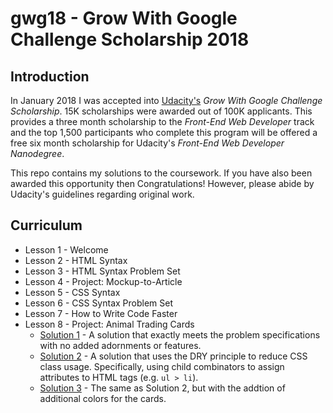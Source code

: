 # gwg18 - Grow With Google Challenge Scholarship 2018

## Introduction

In January 2018 I was accepted into [Udacity's](https://www.udacity.com) _Grow With Google Challenge Scholarship_. 15K scholarships were awarded out of 100K applicants. This provides a three month scholarship to the _Front-End Web Developer_ track and the top 1,500 participants who complete this program will be offered a free six month scholarship for Udacity's _Front-End Web Developer Nanodegree_.

This repo contains my solutions to the coursework. If you have also been awarded this opportunity then Congratulations! However, please abide by Udacity's guidelines regarding original work.

## Curriculum

- Lesson 1 - Welcome
- Lesson 2 - HTML Syntax
- Lesson 3 - HTML Syntax Problem Set
- Lesson 4 - Project: Mockup-to-Article
- Lesson 5 - CSS Syntax
- Lesson 6 - CSS Syntax Problem Set
- Lesson 7 - How to Write Code Faster
- Lesson 8 - Project: Animal Trading Cards
  - [Solution 1](https://github.com/jdmedlock/gwg18/tree/development/lesson08/fend-animal-trading-cards-master) - A solution that exactly meets the problem specifications with no added adornments or features.
  - [Solution 2]() - A solution that uses the DRY principle to reduce CSS class usage. Specifically, using child combinators to assign attributes to HTML tags (e.g. `ul > li`).
  - [Solution 3]() - The same as Solution 2, but with the addtion of additional colors for the cards.
